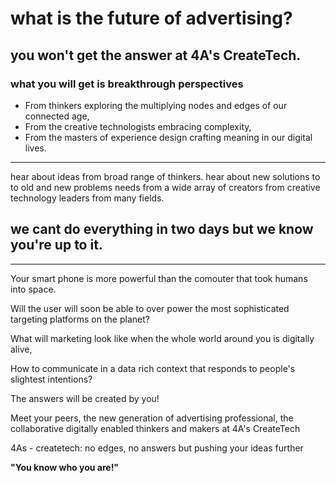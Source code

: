 # what is the future of advertising? 
## you won't get the answer at 4A's CreateTech. 
### what you **will** get is breakthrough perspectives 

- From  thinkers exploring the multiplying nodes and edges of our connected age, 
- From the creative technologists embracing complexity, 
- From the masters of experience design crafting meaning in our digital lives.


----

hear about ideas from broad range of thinkers.
hear about new solutions to to old and new problems needs from a wide array of creators
from creative technology leaders from many fields. 

## we cant do everything in two days but we know **you're up to it**. 

----

Your smart phone is more powerful than the comouter that took humans into space. 

Will the user will soon be able to over power the most sophisticated targeting platforms on the planet? 

What will marketing look like when the whole world around you is digitally alive, 

How to communicate in a data rich context that responds to people's slightest intentions? 


The answers will be created by you! 

Meet your peers,  the new generation of advertising professional, 
the collaborative digitally enabled thinkers and makers at 4A's CreateTech

4As - createtech: no edges, no answers but pushing your ideas further
 
**"You know who you are!"**
